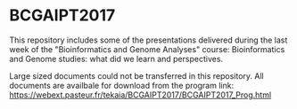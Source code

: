 # BCGAIPT2017
This repository includes some of the presentations delivered during the last week of the "Bioinformatics and Genome Analyses" course: Bioinformatics and Genome studies: what did we learn and perspectives. 

Large sized documents could not be transferred in this repository. All documents are availbale for download from the program link: https://webext.pasteur.fr/tekaia/BCGAIPT2017/BCGAIPT2017_Prog.html
